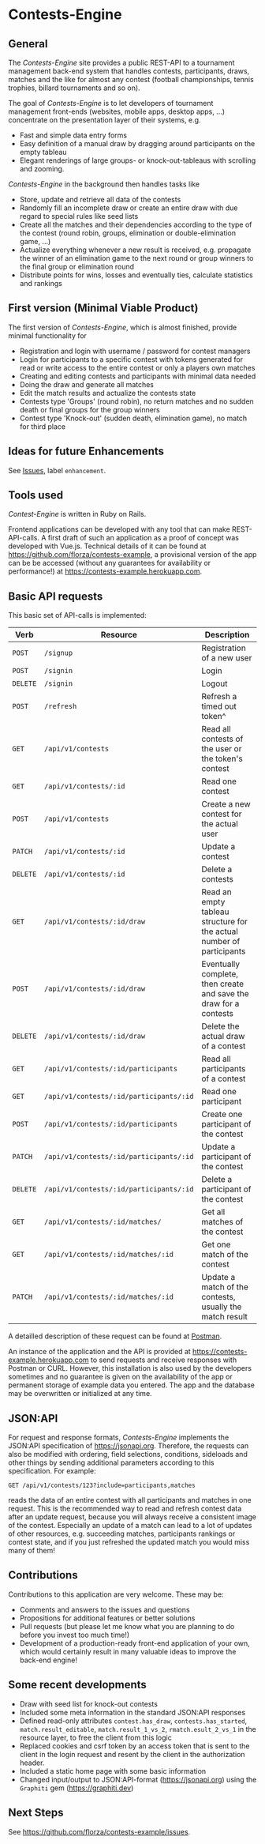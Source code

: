 # Contests-Engine

## General
The *Contests-Engine* site provides a public REST-API to a tournament management back-end system that handles contests, participants, draws, matches and the like for almost any contest (football championships, tennis trophies, billard tournaments and so on).

The goal of *Contests-Engine* is to let developers of tournament management front-ends (websites, mobile apps, desktop apps, ...) concentrate on the presentation layer of their systems, e.g.
- Fast and simple data entry forms
- Easy definition of a manual draw by dragging around participants on the empty tableau
- Elegant renderings of large groups- or knock-out-tableaus with scrolling and zooming.

*Contests-Engine* in the background then handles tasks like
- Store, update and retrieve all data of the contests
- Randomly fill an incomplete draw or create an entire draw with due regard to special rules like seed lists
- Create all the matches and their dependencies according to the type of the contest (round robin, groups, elimination or double-elimination game, ...)
- Actualize everything whenever a new result is received, e.g. propagate the winner of an elimination game to the next round or group winners to the final group or elimination round
- Distribute points for wins, losses and eventually ties, calculate statistics and rankings

## First version (Minimal Viable Product)
The first version of *Contests-Engine*, which is almost finished, provide minimal functionality for
- Registration and login with username / password for contest managers
- Login for participants to a specific contest with tokens generated for read or write access to the entire contest or only a players own matches
- Creating and editing contests and participants with minimal data needed
- Doing the draw and generate all matches
- Edit the match results and actualize the contests state
- Contests type 'Groups' (round robin), no return matches and no sudden death or final groups for the group winners
- Contest type 'Knock-out' (sudden death, elimination game), no match for third place

## Ideas for future Enhancements
See [Issues](https://github.com/florza/contests-engine/issues), label `enhancement`.

## Tools used
*Contest-Engine* is written in Ruby on Rails.

Frontend applications can be developed with any tool that can make REST-API-calls. A first draft of such an application as a proof of concept was developed with Vue.js. Technical details of it can be found at https://github.com/florza/contests-example, a provisional version of the app can be be accessed (without any guarantees for availability or performance!) at https://contests-example.herokuapp.com.

## Basic API requests
This basic set of API-calls is implemented:

|Verb     |Resource                                 |Description|
|---      |---                                      |---|
|`POST`   |`/signup`                                |Registration of a new user
|`POST`   |`/signin`                                |Login
|`DELETE` |`/signin`                                |Logout
|`POST`   |`/refresh`                               |Refresh a timed out token^|
|`GET`    |`/api/v1/contests`                       |Read all contests of the user or the token's contest
|`GET`    |`/api/v1/contests/:id`                   |Read one contest
|`POST`   |`/api/v1/contests`                       |Create a new contest for the actual user
|`PATCH`  |`/api/v1/contests/:id`                   |Update a contest
|`DELETE` |`/api/v1/contests/:id`                   |Delete a contests
|`GET`    |`/api/v1/contests/:id/draw`              |Read an empty tableau structure for the actual number of participants
|`POST`   |`/api/v1/contests/:id/draw`              |Eventually complete, then create and save the draw for a contests
|`DELETE` |`/api/v1/contests/:id/draw`              |Delete the actual draw of a contest
|`GET`    |`/api/v1/contests/:id/participants`      |Read all participants of a contest
|`GET`    |`/api/v1/contests/:id/participants/:id`  |Read one participant
|`POST`   |`/api/v1/contests/:id/participants`      |Create one participant of the contest
|`PATCH`  |`/api/v1/contests/:id/participants/:id`  |Update a participant of the contest
|`DELETE` |`/api/v1/contests/:id/participants/:id`  |Delete a participant of the contest
|`GET`    |`/api/v1/contests/:id/matches/`          |Get all matches of the contest
|`GET`    |`/api/v1/contests/:id/matches/:id`       |Get one match of the contest
|`PATCH`  |`/api/v1/contests/:id/matches/:id`       |Update a match of the contests, usually the match result

A detailled description of these request can be found at [Postman](https://zangas.postman.co/collections/12018474-c1f1c04c-51a3-4584-82c8-1046d06c5579?version=latest&workspace=c3857627-8fcb-49b4-8468-f0d6f065d7ed).

An instance of the application and the API is provided at https://contests-example.herokuapp.com to send requests and receive responses with Postman or CURL. However, this installation is also used by the developers sometimes and no guarantee is given on the availability of the app or permanent storage of example data you entered. The app and the database may be overwritten or initialized at any time.

## JSON:API
For request and response formats, *Contests-Engine* implements the JSON:API specification of https://jsonapi.org. Therefore, the requests can also be modified with ordering, field selections, conditions, sideloads and other things by sending additional parameters according to this specification. For example:
```HTTP
GET /api/v1/contests/123?include=participants,matches
```
reads the data of an entire contest with all participants and matches in one request. This is the recommended way to read and refresh contest data after an update request, because you will always receive a consistent image of the contest. Especially an update of a match can lead to a lot of updates of other resources, e.g. succeeding matches, participants rankings or contest state, and if you just refreshed the updated match you would miss many of them!

## Contributions
Contributions to this application are very welcome. These may be:
- Comments and answers to the issues and questions
- Propositions for additional features or better solutions
- Pull requests (but please let me know what you are planning to do before you invest too much time!)
- Development of a production-ready front-end application of your own, which would certainly result in many valuable ideas to improve the back-end engine!

## Some recent developments
- Draw with seed list for knock-out contests
- Included some meta information in the standard JSON:API responses
- Defined read-only attributes `contest.has_draw`, `contests.has_started`, `match.result_editable`, `match.result_1_vs_2`, `rmatch.esult_2_vs_1` in the resource layer, to free the client from this logic
- Replaced cookies and csrf token by an access token that is sent to the client in the login request and resent by the client in the authorization header.
- Included a static home page with some basic information
- Changed input/output to JSON:API-format (https://jsonapi.org) using the `Graphiti` gem (https://graphiti.dev)

## Next Steps
See https://github.com/florza/contests-example/issues.

